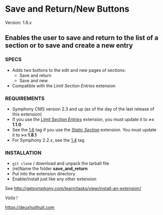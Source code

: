 # Save and Return/New Buttons #

Version: 1.8.x

## Enables the user to save and return to the list of a section or to save and create a new entry ##

### SPECS ###

- Adds two buttons to the edit and new pages of sections:
	- Save and return
	- Save and new
- Compatible with the *Limit Section Entries* extension

### REQUIREMENTS ###

- Symphony CMS version 2.3 and up (as of the day of the last release of this extension)
- If you use the *[Limit Section Entries](https://github.com/vlad-ghita/limit_section_entries)* extension, you must update it to **>= 1.1.0**
- See the [1.6](https://github.com/Solutions-Nitriques/save_and_return/tree/v1.6) 
tag if you use the *[Static Section](https://github.com/Solutions-Nitriques/static_section)* extension. You must update it to **>= 1.8.1**
- For Symphony 2.2.x, see the [1.4](https://github.com/Solutions-Nitriques/save_and_return/tree/v1.4) tag

### INSTALLATION ###

- `git clone` / download and unpack the tarball file
- (re)Name the folder **save_and_return**
- Put into the extension directory
- Enable/install just like any other extension

See <http://getsymphony.com/learn/tasks/view/install-an-extension/>

*Voila !*

<https://deuxhuithuit.com>      

